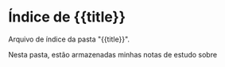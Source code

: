 # Índice de {{title}}

Arquivo de índice da pasta "{{title}}".

Nesta pasta, estão armazenadas minhas notas de estudo sobre 